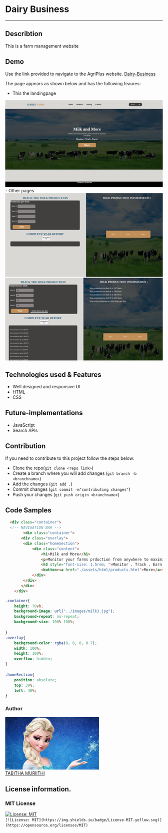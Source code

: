 # Dairy Business
***

## Describtion
This is a farm management website

## Demo
Use the link provided to navigate to the AgriPlus website.
[Dairy-Business](https://sheetabz.github.io/Dairy-Business/)<br>

The page appears as shown below and has the following feaures:
- This the landingpage
<img src="./assets/images/dairyPage.png">
- Other pages<br>
<img src="./assets/images/page2.png">
<img src="./assets/images/page3.png">


## Technologies used & Features
- Well designed and responsive UI
- HTML
- CSS

## Future-implementations 
- JavaScript
- Search APIs

## Contribution
If you need to contribute to this project follow the steps below:<br>
- Clone the repo(`git clone <repo link>`)
- Create a branch where you will add changes (`git branch -b <branchname>`)
- Add the changes (`git add .`)
- Commit changes (`git commit -m"contributing changes"`)
- Push your changes (`git push origin <branchname>`)

## Code Samples
```Html
  <div class="container">
  <!-- NAVIGATION BAR -->
        <div class="container">
       <div class="overlay">
        <div class="homeSection">
            <div class="content">
                <h1>Milk and More</h1>
                <p>Monitor your farms prduction from anywhere to maximize <br>your profit</p>
                <h3 style="font-size: 1.5rem; ">Monitor . Track . Earn !</h3>
                <button><a href="./assets/html/products.html">More</a></button>
            </div>
        </div>
       </div>
    </div>
```
```Css
.container{
    height: 70vh;
    background-image: url("../images/milk3.jpg");
    background-repeat: no-repeat;
    background-size: 100% 100%;

}
.overlay{
    background-color: rgba(0, 0, 0, 0.7);
    width: 100%;
    height: 100%;
    overflow: hidden;
}

.homeSection{
    position: absolute;
    top: 30%;
    left: 40%;
}
```
### Author
[<img src="./assets/images/profile2.jpg" width="300px">](https://github.com/SheeTabz)<br>
[TABITHA MURIITHI](https://github.com/SheeTabz)

## License information.
### MIT License
[![License: MIT](https://img.shields.io/badge/License-MIT-yellow.svg)](https://opensource.org/licenses/MIT)  
`[![License: MIT](https://img.shields.io/badge/License-MIT-yellow.svg)](https://opensource.org/licenses/MIT)`

